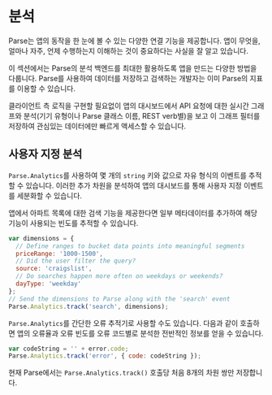 # 분석

Parse는 앱의 동작을 한 눈에 볼 수 있는 다양한 연결 기능을 제공합니다. 앱이 무엇을, 얼마나 자주, 언제 수행하는지 이해하는 것이 중요하다는 사실을 잘 알고 있습니다.

이 섹션에서는 Parse의 분석 백엔드를 최대한 활용하도록 앱을 만드는 다양한 방법을 다룹니다. Parse를 사용하여 데이터를 저장하고 검색하는 개발자는 이미 Parse의 지표를 이용할 수 있습니다.

클라이언트 측 로직을 구현할 필요없이 앱의 대시보드에서 API 요청에 대한 실시간 그래프와 분석(기기 유형이나 Parse 클래스 이름, REST verb별)을 보고 이 그래프 필터를 저장하여 관심있는 데이터에만 빠르게 액세스할 수 있습니다.

## 사용자 지정 분석

`Parse.Analytics`를 사용하여 몇 개의 `string` 키와 값으로 자유 형식의 이벤트를 추적할 수 있습니다. 이러한 추가 차원을 분석하여 앱의 대시보드를 통해 사용자 지정 이벤트를 세분화할 수 있습니다.

앱에서 아파트 목록에 대한 검색 기능을 제공한다면 일부 메타데이터를 추가하여 해당 기능이 사용되는 빈도를 추적할 수 있습니다.

```js
var dimensions = {
  // Define ranges to bucket data points into meaningful segments
  priceRange: '1000-1500',
  // Did the user filter the query?
  source: 'craigslist',
  // Do searches happen more often on weekdays or weekends?
  dayType: 'weekday'
};
// Send the dimensions to Parse along with the 'search' event
Parse.Analytics.track('search', dimensions);
```

`Parse.Analytics`를 간단한 오류 추적기로 사용할 수도 있습니다. 다음과 같이 호출하면 앱의 오류율과 오류 빈도를 오류 코드별로 분석한 전반적인 정보를 얻을 수 있습니다.

```js
var codeString = '' + error.code;
Parse.Analytics.track('error', { code: codeString });
```

현재 Parse에서는 `Parse.Analytics.track()` 호출당 처음 8개의 차원 쌍만 저장합니다.

